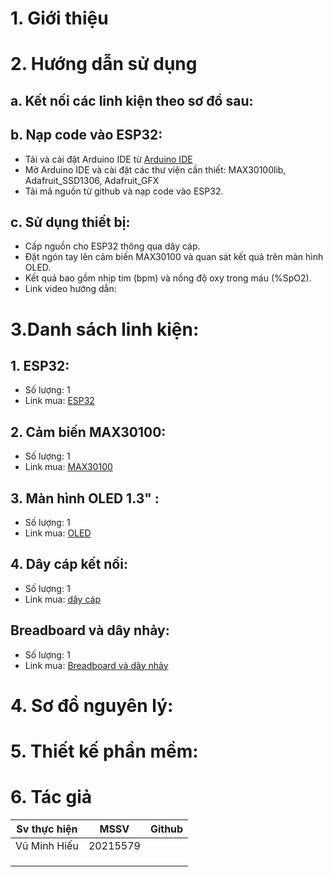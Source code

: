 # 1. Giới thiệu

# 2. Hướng dẫn sử dụng
## a. Kết nối các linh kiện theo sơ đồ sau:


## b. Nạp code vào ESP32:
- Tải và cài đặt Arduino IDE từ [Arduino IDE](https://www.arduino.cc/en/software)
- Mở Arduino IDE và cài đặt các thư viện cần thiết: MAX30100lib, Adafruit_SSD1306, Adafruit_GFX
- Tải mã nguồn từ github và nạp code vào ESP32.
  
## c. Sử dụng thiết bị:
- Cấp nguồn cho ESP32 thông qua dây cáp.
- Đặt ngón tay lên cảm biến MAX30100 và quan sát kết quả trên màn hình OLED.
- Kết quả bao gồm nhịp tim (bpm) và nồng độ oxy trong máu (%SpO2).
- Link video hướng dẫn:

# 3.Danh sách linh kiện:

## 1. ESP32:
- Số lượng: 1
- Link mua: [ESP32](https://shopee.vn/B%E1%BA%A3ng-M%E1%BA%A1ch-Ph%C3%A1t-Tri%E1%BB%83n-ESP32-L%C3%B5i-K%C3%A9p-ESP-32-ESP-32S-ESP-WROOM-32-30P-38P-WiFi-Bluetooth-i.869927552.21777593794?sp_atk=09c16670-26d1-4616-8e48-89e23ca50278&xptdk=09c16670-26d1-4616-8e48-89e23ca50278)
## 2. Cảm biến MAX30100:
- Số lượng: 1
- Link mua: [MAX30100](https://shopee.vn/Module-c%E1%BA%A3m-bi%E1%BA%BFn-nh%E1%BB%8Bp-tim-v%C3%A0-oxy-trong-m%C3%A1u-MAX30100-i.1048311475.20792450869?sp_atk=6d6b3305-d5cc-4c2c-9ae9-b41b2a153110&xptdk=6d6b3305-d5cc-4c2c-9ae9-b41b2a153110)
## 3. Màn hình OLED 1.3" :
- Số lượng: 1
- Link mua: [OLED](https://shopee.vn/M%C3%A0n-H%C3%ACnh-OLED-1.3-128x64-I2C-Xanh-OLED-13-I2C-B-i.171084633.7247756437?sp_atk=d4dcae5c-9b05-49aa-9609-3a1f78fb77ec&xptdk=d4dcae5c-9b05-49aa-9609-3a1f78fb77ec)
## 4. Dây cáp kết nối:
- Số lượng: 1
- Link mua: [dây cáp](https://shopee.vn/Microusb-C%C3%A1p-microusb-d%C3%A2y-nap-code-esp32-d%C3%A2y-s%E1%BA%A1c-%C4%91i%E1%BB%87n-tho%E1%BA%A1i-i.672645516.23476417257?sp_atk=8a2164a8-f0f4-4269-bc28-d33988fe9850&xptdk=8a2164a8-f0f4-4269-bc28-d33988fe9850)
## Breadboard và dây nhảy:
- Số lượng: 1
- Link mua: [Breadboard và dây nhảy](https://shopee.vn/3.3V-5V-MB102-Breadboard-power-module-MB-102-830-points-Solderless-Prototype-Bread-board-kit-65-Flexible-jumper-wires-i.81431289.7134752553?sp_atk=4f67d720-0f57-4553-b23e-49990ff97ccf&xptdk=4f67d720-0f57-4553-b23e-49990ff97ccf)

# 4. Sơ đồ nguyên lý:



# 5. Thiết kế phần mềm:


# 6. Tác giả

| Sv thực hiện | MSSV | Github |
|--------------|------|---------------------|
|Vũ Minh Hiếu|20215579|      |
|            |        |      |
|            |        |      |
|            |        |      |


